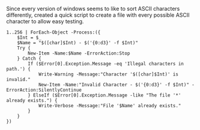 Since every version of windows seems to like to sort ASCII characters differently, created a quick script to create a file with every possible ASCII character to allow easy testing.


    1..256 | ForEach-Object -Process:({
        $Int = $_
        $Name = "$([char]$Int) - $('{0:d3}' -f $Int)"
        Try {
            New-Item -Name:$Name -ErrorAction:Stop
        } Catch {
            If ($Error[0].Exception.Message -eq 'Illegal characters in path.') {
                Write-Warning -Message:"Character '$([char]$Int)' is invalid."
                New-Item -Name:"Invalid Character - $('{0:d3}' -f $Int)" -ErrorAction:SilentlyContinue
            } ElseIf ($Error[0].Exception.Message -like "The file '*' already exists.") {
                Write-Verbose -Message:"File '$Name' already exists."
            }
        }
    })
